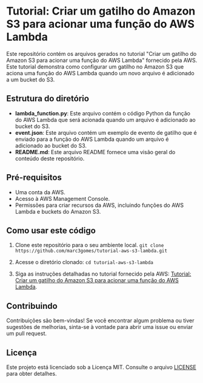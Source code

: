 # Tutorial: Criar um gatilho do Amazon S3 para acionar uma função do AWS Lambda

Este repositório contém os arquivos gerados no tutorial "Criar um gatilho do Amazon S3 para acionar uma função do AWS Lambda" fornecido pela AWS. Este tutorial demonstra como configurar um gatilho no Amazon S3 que aciona uma função do AWS Lambda quando um novo arquivo é adicionado a um bucket do S3.

## Estrutura do diretório

- **lambda_function.py**: Este arquivo contém o código Python da função do AWS Lambda que será acionada quando um arquivo é adicionado ao bucket do S3.
- **event.json**: Este arquivo contém um exemplo de evento de gatilho que é enviado para a função do AWS Lambda quando um arquivo é adicionado ao bucket do S3.
- **README.md**: Este arquivo README fornece uma visão geral do conteúdo deste repositório.

## Pré-requisitos

- Uma conta da AWS.
- Acesso à AWS Management Console.
- Permissões para criar recursos da AWS, incluindo funções do AWS Lambda e buckets do Amazon S3.

## Como usar este código

1. Clone este repositório para o seu ambiente local.
`git clone https://github.com/marc3gomes/tutorial-aws-s3-lambda.git`

2. Acesse o diretório clonado:
`cd tutorial-aws-s3-lambda`


3. Siga as instruções detalhadas no tutorial fornecido pela AWS: [Tutorial: Criar um gatilho do Amazon S3 para acionar uma função do AWS Lambda](https://docs.aws.amazon.com/pt_br/lambda/latest/dg/with-s3-tutorial.html).

## Contribuindo

Contribuições são bem-vindas! Se você encontrar algum problema ou tiver sugestões de melhorias, sinta-se à vontade para abrir uma issue ou enviar um pull request.

## Licença

Este projeto está licenciado sob a Licença MIT. Consulte o arquivo [LICENSE](LICENSE) para obter detalhes.
